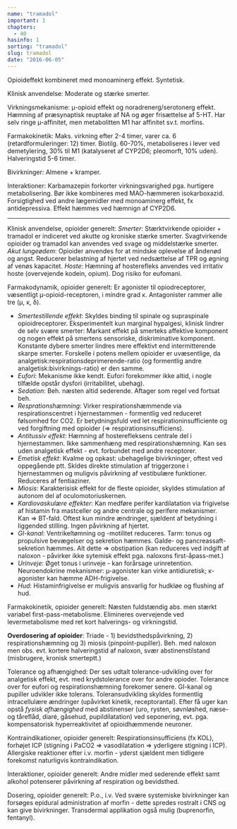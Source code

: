 ```yaml
---
name: "tramadol"
important: 1
chapters:  
  - 40
hasinfo: 1
sorting: "tramadol"
slug: tramadol
date: "2016-06-05"
---
```


Opioideffekt kombineret med monoaminerg effekt. Syntetisk.

Klinisk anvendelse: Moderate og stærke smerter.

Virkningsmekanisme: µ-opioid effekt og noradrenerg/serotonerg effekt. Hæmning af præsynaptisk reuptake af NA og øger frisættelse af 5-HT. Har selv ringe µ-affinitet, men metabolitten M1 har affinitet sv.t. morfins.

Farmakokinetik: Maks. virkning efter 2-4 timer, varer ca. 6 (retardformuleringer: 12) timer. Biotilg. 60-70%, metaboliseres i lever ved demetylering, 30% til M1 (katalyseret af CYP2D6; pleomorft, 10% uden). Halveringstid 5-6 timer.

Bivirkninger: Almene + kramper.

Interaktioner: Karbamazepin forkorter virkningsvarighed pga. hurtigere metabolisering. Bør ikke kombineres med MAO-hæmmeren isokarboxazid. Forsigtighed ved andre lægemidler med monoaminerg effekt, fx antidepressiva. Effekt hæmmes ved hæmnign af CYP2D6.

<hr>Klinisk anvendelse, opioider generelt: <em>Smerter</em>: Stærktvirkende opioider + tramadol er indiceret ved akutte og kroniske stærke smerter. Svagtvirkende opioider og tramadol kan anvendes ved svage og middelstærke smerter. <em>Akut lungeødem</em>: Opioider anvendes for at mindske oplevelse af åndenød og angst. Reducerer belastning af hjertet ved nedsættelse af TPR og øgning af venøs kapacitet. <em>Hoste</em>: Hæmning af hosterefleks anvendes ved irritativ hoste (overvejende kodein, opium). Dog risiko for eufomani.

Farmakodynamik, opioider generelt: Er agonister til opiodreceptorer, væsentligt µ-opioid-receptoren, i mindre grad κ. Antagonister rammer alle tre (μ, κ, δ). <ul><li><em>Smertestillende effekt</em>: Skyldes binding til spinale og supraspinale opioidreceptorer. Eksperimentelt kun marginal hypalgesi, klinisk lindrer de selv svære smerter: Markant effekt på smerteks affektive komponent og nogen effekt på smertens sensoriske, diskriminative komponent. Konstante dybere smerter lindres mere effektivt end intermitterende skarpe smerter. Forskelle i potens mellem opioider er uvæsentlige, da analgetisk:respirationsdeprimerende-ratio (og formentlig andre analgetisk:bivirknings-ratio) er den samme.</li><li><em>Eufori</em>: Mekanisme ikke kendt. Eufori forekommer ikke altid, i nogle tilfælde opstår dysfori (irritabilitet, ubehag).</li><li><em>Sedation</em>: Beh. næsten altid sederende. Aftager som regel ved fortsat beh.</li><li><em>Resprationshæmning</em>: Virker respirationshæmmende via respirationscentret i hjernestammen - formentlig ved reduceret følsomhed for CO2. Er betydningsfuld ved let respirationinsufficiente og ved forgiftning med opioider (=> respirationsinsufficiens).</li><li><em>Antitussiv effekt</em>: Hæmning af hosterefleksens centrale del i hjernestammen. Ikke sammenhæng med respirationshæmning. Kan ses uden analgetisk effekt - evt. forbundet med andre receptorer.</li><li><em>Emetisk effekt</em>: Kvalme og opkast: ubehagelige bivirkninger, oftest ved oppegående ptt. Skldes direkte stimulation af triggerzone i hjernestammen og muligvis påvirkning af vestibulære funktioner. Reduceres af fentiaziner.</li><li><em>Miosis</em>: Karakterisisk effekt for de fleste opioider, skyldes stimulation af autonom del af oculomotoriuskernen.</li><li><em>Kardiovaskulære effekter</em>: Kan medføre perifer kardilatation via frigivelse af histamin fra mastceller og andre centrale og perifere mekanismer. Kan => BT-fald. Oftest kun mindre ændringer, sjældent af betydning i liggended stilling. Ingen påvirkning af hjertet.</li><li><em>GI-kanal</em>: Ventrikeltømning og -motilitet reduceres. Tarm: tonus og propulsive bevægelser og sekretion hæmmes. Galde- og pancreassaft-sekretion hæmmes. Alt dette => obstipation (kan reduceres ved indgift af naloxon - påvirker ikke sytemisk effekt pga. naloxons first-åpass-met.)</li><li><em>Urinveje</em>: Øget tonus i urinveje - kan forårsage urinretention. Neuroendokrine mekanismer: µ-agonister kan virke antidiuretisk; κ-agonister kan hæmme ADH-frigivelse.</li><li><em>Hud</em>: Histaminfrigivelse er muligvis ansvarlig for hudkløe og flushing af hud.</li></ul>

Farmakokinetik, opioider generelt: Næsten fuldstændig abs. men stærkt variabel first-pass-metabolisme. Elimineres overvejende ved levermetabolisme med ret kort halverings- og virkningstid.

<b>Overdosering af opioider</b>: Triade - 1) bevidsthedspåvirkning, 2) respirationshæmning og 3) miosis (pinpoint-pupiller). Beh. med naloxon men obs. evt. kortere halveringstid af naloxon, svær abstinenstilstand (misbrugere, kronisk smerteptt.)

Tolerance og afhængighed: Der ses udtalt tolerance-udvikling over for analgetisk effekt, evt. med krydstolerance over for andre opioder. Tolerance over for eufori og respirationshæmning forekomer senere. GI-kanal og pupiller udvikler ikke tolerans. Toleransudvikling skyldes formentlig intracellulære ændringer (upåvirket kinetik, receptorantal). Efter få uger kan opstå <em>fysisk afhængighed</em> med abstinenser (uro, rysten, søvnløshed, næse- og tåreflåd, diaré, gåsehud, pupildilatation) ved seponering, evt. pga. kompensatorisk hyperreaktivitet af opioidhæmmende neuroner. 

Kontraindikationer, opioider generelt: Respirationsinsufficiens (fx KOL), forhøjet ICP (stigning i PaCO2 => vasodilatation => yderligere stigning i ICP). Allergiske reaktioner efter i.v. morfin - yderst sjældent men tidligere forekomst naturligvis kontraindikation.

Interaktioner, opioider generelt: Andre midler med sederende effekt samt alkohol potenserer påvirkning af respiration og bevidsthed.

Dosering, opioider generelt: P.o., i.v. Ved svære systemiske bivirkninger kan forsøges epidural administration af morfin - dette spredes rostralt i CNS og kan give bivirkninger. Transdermal applikation også mulig (buprenorfin, fentanyl).
